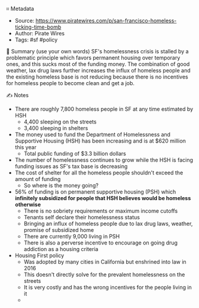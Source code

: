 ⌗ Metadata
- Source: https://www.piratewires.com/p/san-francisco-homeless-ticking-time-bomb
- Author: Pirate Wires
- Tags: #sf #policy

📰 Summary (use your own words)
SF's homelessness crisis is stalled by a problematic principle which favors permanent housing over temporary ones, and this sucks most of the funding money. The combination of good weather, lax drug laws further increases the influx of homeless people and the existing homeless base is not reducing because there is no incentives for homeless people to become clean and get a job.

✍️ Notes
- There are roughly 7,800 homeless people in SF at any time estimated by HSH
	- 4,400 sleeping on the streets
	- 3,400 sleeping in shelters
- The money used to fund the Department of Homelessness and Supportive Housing (HSH) has been increasing and is at $620 million this year
	- Total public funding of $3.3 billion dollars
- The number of homelessness continues to grow while the HSH is facing funding issues as SF's tax base is decreasing
- The cost of shelter for all the homeless people shouldn't exceed the amount of funding
	- So where is the money going?
- 56% of funding is on permanent supportive housing (PSH) which **infinitely subsidized for people that HSH believes would be homeless otherwise**
	- There is no sobriety requirements or maximum income cutoffs
	- Tenants self declare their homelessness status
	- Bringing an influx of homeless people due to lax drug laws, weather, promise of subsidized home
	- There are currently 9,000 living in PSH
	- There is also a perverse incentive to encourage on going drug addiction as a housing criteria
- Housing First policy
	- Was adopted by many cities in California but enshrined into law in 2016
	- This doesn't directly solve for the prevalent homelessness on the streets
	- It is very costly and has the wrong incentives for the people living in it
	- 